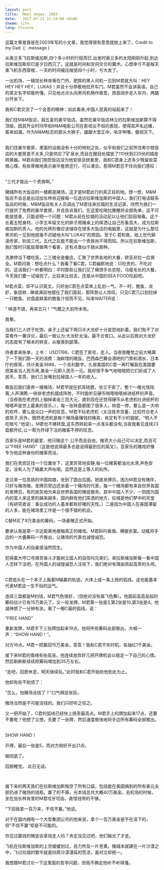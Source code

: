 ```yaml
---
layout: post
title:  Meet Vegas. 2003
date:   2017-07-22 21:14:00 +0100
theme: life
lang: Chinese
---
```


这篇文章是我爸在2003年写的小文章，我觉得很有意思就放上来了。Credit to my Dad.
{: .message }

从奥兰多飞拉斯维加斯,四个多小时的行程而已.出发时奥兰多的太阳刚刚升起,到达拉斯维加斯却已是夕日西沉了。这就是时间和空间交合的魔术。心想幸亏不是每天乘飞机东西穿梭，一天的时间被压缩至四个小时，亏大发了。 ­

一出机场，一辆加长林肯等在门外，肥胖的黑人司机一见到M君就大叫：HEY HEY HEY HEY，LUKAS！并且十分恭敬地拉开车门。M君虽然不会讲英语，自己的英文名字却能听懂。只见他点点头向黑司机稍作致意，昂首阔步走入车内，两腿分开坐下。 ­

我和C君交流了一个会意的眼神：如此看来,中国人民真的站起来了！ ­

我们住M&M饭店，超五星的豪华饭店。虽然在豪华饭店林立的拉斯维加斯算不得顶级，因其开业时间早和M&M电影公司在影视业不俗的表现，使得其声名远播，客来如潮。作为M&M标志的那头大狮子，雄踞大堂正中，呲牙咧嘴，傲视天下。 ­

我们住豪华套房，里面的设施没有十分的特别之处，似乎和我们之前所住希尔顿饭店的大套房差不太多,只是供应了矿泉水,而且在醒目处摆放了110伏到220伏的插座转换器。M君向我们抱怨饭店没为他安排总统套房，我和C君身上还多少残留些菜根心理，有些卑微地表示豪华套房还行，可以凑合。惹得M君忍不住向我们感叹： ­

“三代才能出一个贵族啊。” ­

赌城所有大饭店的一楼都是赌场，这才是M君此行的真正目的地。想一想，M&M饭店不会总是出动加长林肯迎接每一位造访拉斯维加斯的中国人。我们打电话联系饭店的时候，M&M饭店有关人员调出了M君往来拉城的生活记录，欣然为我们一行提供了免费的豪华套房，并且告诉我们，在这里吃喝拉撒睡将全部免单。这不可能是慈善，只能说明一个问题：M君从前在拉城的活动足以让他们刮目相看。这个长着五短身材，小学五年级文化的胖子用赌桌上的挥洒让自己形象高大，成为拉斯维加斯的贵人。他的光辉形像应该储存在很多大饭店的电脑里，这就是为什么那位黑司机一见到他就毫不迟疑地大叫“LUKAS”的原因。至于C 君和我，祖上世代耕读传家，别说三代，五代之后能不能出一个贵族尚不得而知。所以在拉斯维加斯，我们暂时只能屈尊做两个看客，还有点类似于随从那种。 ­

洗漱停当下楼吃饭，二三楼全是餐店，汇聚了世界各地的大餐，欧亚非拉一应俱全。M君问我：想吃点什么？我看了看C君。C君幽默地说：只吃贵的，不吃对的。这话我们一听都明白：平时那些让我们见了痛恨手长衣短，马瘦毛长的大餐，今天我们要一试端倪了。比较来比较去，还是从中国的SEA FOOD吃起吧。 ­

M君点菜，却不认识英文。只好由C君在点菜单上乱划一气。不一时，鲍鱼，龙虾，象拔蚌...琳琅满目地摆在了我们面前，那阵势让人惊叹。只见C君几口划拉掉一只鲍鱼，对盘底鲜美的鲍鱼汁视而不见，叫来WAITER说： ­

“ 味道不错，再来五只！”气概之大前所未有。 ­

我晕。 ­

当我们三人终于吃饱，桌子上还留下两只半大龙虾十分哀怨地趴着。我们免不了对菜肴作一番评论，最后一致认为:大龙虾太油，最不合胃口。从此以后我对大龙虾的态度有了根本的转变，从敬畏到鄙薄。 ­

侍者拿来账单，上书： USD1786，C君签了房号，走人。当夜我睡觉之前大略算了一下我们那一天的消费：海鲜馆的晚饭，巴西森巴舞会酒吧的门票和酒水，日本厅的夜宵，共计美金3888，一个吉利数字。久居美国的C君一再叮嘱我在美国要把美金当人民币用,美金一元即人民币一元。我却很不争气地暗暗把它们折成了人民币，乖乖，我们三张嘴划拉掉国人一年的收入。 ­

晚饭后我们直奔一楼赌场，M君早就在抓耳挠腮，坐立不安了。整个一楼光怪陆离,人声沸腾.一排排老虎机摆成阵势，不时能听见硬币啪嗒啪嗒掉进纸杯的声音。（当夜我在老虎机上输掉美金三百大元，直到现在还觉得硬币从老虎机吐进纸杯的啪嗒声是世上最美的音乐。），每一张转盘都围了很多人，转盘一停，要么是一大哄的欢呼，要么是众口一声的叹息。M君不玩老虎机（太没技术含量，比较符合老人或孩子,另外，既然老虎机是每个赌场最赚钱的赌具，肯定有不少的猫腻，“明人不吃暗亏.”他说）。M君也不赌转盘,这东西转起来一点准头都没有,当夜我看见连续23盘都开红,让一帮为开绿下注的赌客不停的叹息。 ­

百家乐是M君的最爱，他只赌这个.公平而且自由，赌资大小自己可以决定,而且可以“FREE HAND”（这是他说得最多也是说得最到位的英文）。百家乐的赌戏好像专为他这种身份的赌客而设。 ­

我们在贵宾区找一个位置坐下，这里异常地安静,每一位赌客都油光水滑,声色安定。没有人为了输羸大声吆喝。显然这是上等人的处所。 ­

走过来一位高挑的中国姑娘，坐到了圆台后面。她是发牌员，因为M君没有赌伴，只好与赌场赌，发牌员旁边还坐着一个赌场的代表，每一个赌场都有来自世界各国的发牌员，有的放矢地为来自世界各国的赌徒服务。其中中国人不少，一则因为国内的富人来这里的越来越多，国内鲜有他们挥洒的地方，拉城是他们梦中的天堂（有研究者说：事业成功的人基本都有好赌的天性。）二是因为中国人在美国滞留的人多，能在赌场里工作是一个很不错的机会。 ­

C替M买了8万美金的筹码，一场豪赌正式开始。 ­

要承认我是第一次近距离地接触真正的赌戏。M君斜叼香烟，横披衣裳。动辄将手边的一大叠筹码一齐推出，让赌场的代表也诚惶诚恐。 ­

作为中国人的自豪感油然而生。 ­

犯得着大呼口号艰苦奋斗才能树立国人的自信吗兄弟们，来拉斯维加斯看一看中国人怎样下注吧，在外国人的诚惶诚恐人注视下，我们绝对有理由昂起高贵的头颅。 ­

C君低头在一个本子上画着M输赢的轨迹。大体上成一条上扬的弧线。这也能基本代表M君这一生不俗的运气。 ­

连续三盘都是M扫钱，M君气色很好，（但绝对没有眉飞色舞）。他面前高高垒起的筹码估计已有15万美元了。又一轮发牌，M君第一张是3,第2张是10,第3张是4。他凝神想了一分钟有余。看了一眼C画的弧线，说： ­

“FREE HAND” ­

重新发牌，M君手下三张牌加起来19点。他将所有筹码全部推出，大喊一声：“SHOW HAND！”。 ­

对方16点。M君一把赢回15万美金。乖乖！我和C君不失时机，各抽红1千美金。 ­

接下来M君的情绪有些高涨，他连续放弃好几把开牌机会以稳定一下自己的心情。然后断断断续续把筹码增加到35万左右。 ­

“走吧，回房休息，明天继续玩。”此时我和C君开始劝他到此为止。 ­

他却有些不耐烦了： ­

“怎么，怕赌场没钱了？”口气稍显张狂。 ­

赌场当然是不可能没钱的。我们只好听之任之。 ­

又一把开始了，C君的弧线已经快上扬至最高点。M君手上的牌加起来17点，还要不要呢？他想了又想，先要了一张牌，然后速度极快地将手边所有筹码全部推出。 ­

SHOW HAND！ ­

开牌，最后一张是5，而对方刚好开出21点。 ­

输彻底了。 ­

回房睡觉。 此日无话。 ­

   ­

接下来的两天我们在拉斯维加斯掏空了所有口袋，包括能在美国搞到的所有美元全部扔进了赌场的钱柜。赢了的不算，光本钱总共大概40万美金。去机场的时候，坐在加长林肯里的M君咬牙切齿，直怪钱带的不够。 ­

“下回我拿一百万来，不信不赢。”他说。 ­

对于在国内拥有一个大型集团公司的他来说，拿个一百万美金是不在话下的，但“不信不赢”却是不可能的。 ­

你见过赢钱的赌徒会拿钱走人吗？肯定没见过吧，他们输光了才走。 ­

飞机在拉斯维加斯的上空缓缓划过，目力所及一片苍黄。赌城本就建在一片沙漠之中，飞过拉城的繁华就是四周沙漠漫延的荒凉，虽对立却统一。 ­

我想跟M君讨论一下这里面的哲学问题，但我不确定他听不听得懂。­
